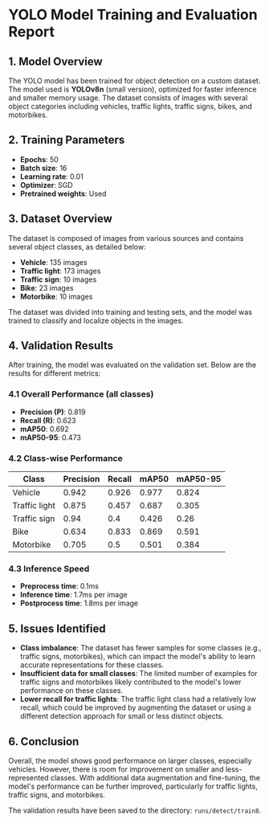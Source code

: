 # YOLO Model Training and Evaluation Report

## 1. Model Overview
The YOLO model has been trained for object detection on a custom dataset. The model used is **YOLOv8n** (small version), optimized for faster inference and smaller memory usage. The dataset consists of images with several object categories including vehicles, traffic lights, traffic signs, bikes, and motorbikes.

## 2. Training Parameters
- **Epochs**: 50
- **Batch size**: 16
- **Learning rate**: 0.01
- **Optimizer**: SGD
- **Pretrained weights**: Used

## 3. Dataset Overview
The dataset is composed of images from various sources and contains several object classes, as detailed below:

- **Vehicle**: 135 images
- **Traffic light**: 173 images
- **Traffic sign**: 10 images
- **Bike**: 23 images
- **Motorbike**: 10 images

The dataset was divided into training and testing sets, and the model was trained to classify and localize objects in the images.

## 4. Validation Results
After training, the model was evaluated on the validation set. Below are the results for different metrics:

### 4.1 **Overall Performance (all classes)**

- **Precision (P)**: 0.819
- **Recall (R)**: 0.623
- **mAP50**: 0.692
- **mAP50-95**: 0.473

### 4.2 **Class-wise Performance**

| Class         | Precision | Recall | mAP50 | mAP50-95 |
|---------------|-----------|--------|-------|----------|
| Vehicle       | 0.942     | 0.926  | 0.977 | 0.824    |
| Traffic light | 0.875     | 0.457  | 0.687 | 0.305    |
| Traffic sign  | 0.94      | 0.4    | 0.426 | 0.26     |
| Bike          | 0.634     | 0.833  | 0.869 | 0.591    |
| Motorbike     | 0.705     | 0.5    | 0.501 | 0.384    |

### 4.3 **Inference Speed**
- **Preprocess time**: 0.1ms
- **Inference time**: 1.7ms per image
- **Postprocess time**: 1.8ms per image

## 5. Issues Identified
- **Class imbalance**: The dataset has fewer samples for some classes (e.g., traffic signs, motorbikes), which can impact the model's ability to learn accurate representations for these classes.
- **Insufficient data for small classes**: The limited number of examples for traffic signs and motorbikes likely contributed to the model's lower performance on these classes.
- **Lower recall for traffic lights**: The traffic light class had a relatively low recall, which could be improved by augmenting the dataset or using a different detection approach for small or less distinct objects.

## 6. Conclusion
Overall, the model shows good performance on larger classes, especially vehicles. However, there is room for improvement on smaller and less-represented classes. With additional data augmentation and fine-tuning, the model's performance can be further improved, particularly for traffic lights, traffic signs, and motorbikes.

The validation results have been saved to the directory: `runs/detect/train8`.
